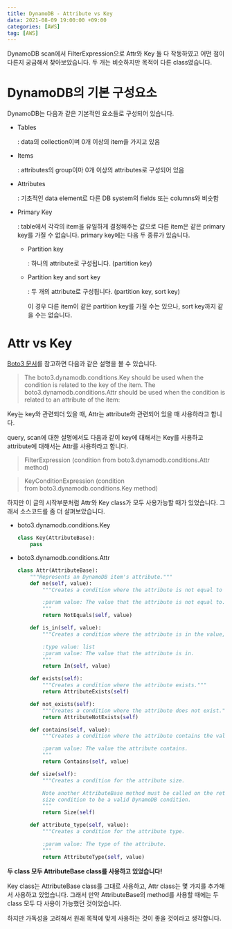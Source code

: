 ```yaml
---
title: DynamoDB - Attribute vs Key
data: 2021-08-09 19:00:00 +09:00
categories: [AWS]
tag: [AWS]
---
```

DynamoDB scan에서 FilterExpression으로 Attr와 Key 둘 다 작동하였고 어떤 점이 다른지 궁금해서 찾아보았습니다. 두 개는 비슷하지만 목적이 다른 class였습니다.

# DynamoDB의 기본 구성요소

DynamoDB는 다음과 같은 기본적인 요소들로 구성되어 있습니다.

- Tables

    : data의 collection이며 0개 이상의 item을 가지고 있음

- Items

    : attributes의 group이마 0개 이상의 attributes로 구성되어 있음

- Attributes

    : 기초적인 data element로 다른 DB system의 fields 또는 columns와 비슷함


- Primary Key

    : table에서 각각의 item을 유일하게 결정해주는 값으로 다른 item은 같은 primary key를 가질 수 없습니다. primary key에는 다음 두 종류가 있습니다.

    - Partition key

        : 하나의 attribute로 구성됩니다. (partition key)

    - Partition key and sort key

        : 두 개의 attribute로 구성됩니다. (partition key, sort key)

        이 경우 다른 item이 같은 partition key를 가질 수는 있으나, sort key까지 같을 수는 없습니다.


# Attr vs Key

[Boto3 문서](https://boto3.amazonaws.com/v1/documentation/api/latest/guide/dynamodb.html?#querying-and-scanning)를 참고하면 다음과 같은 설명을 볼 수 있습니다.

> The boto3.dynamodb.conditions.Key should be used when the condition is related to the key of the item. The boto3.dynamodb.conditions.Attr should be used when the condition is related to an attribute of the item:
> 

Key는 key와 관련되더 있을 때, Attr는 attribute와 관련되어 있을 때 사용하라고 합니다.

query, scan에 대한 설명에서도 다음과 같이 key에 대해서는 Key를 사용하고 attribute에 대해서는 Attr를 사용하라고 합니다.

> FilterExpression (condition from boto3.dynamodb.conditions.Attr method)
> 

> KeyConditionExpression (condition from boto3.dynamodb.conditions.Key method)
> 

하지만 이 글의 시작부분처럼 Attr와 Key class가 모두 사용가능할 때가 있었습니다. 그래서 소스코드를 좀 더 살펴보았습니다.

- boto3.dynamodb.conditions.Key

    ```python
    class Key(AttributeBase):
        pass
    ```

- boto3.dynamodb.conditions.Attr

    ```python
    class Attr(AttributeBase):
        """Represents an DynamoDB item's attribute."""
        def ne(self, value):
            """Creates a condition where the attribute is not equal to the value

            :param value: The value that the attribute is not equal to.
            """
            return NotEquals(self, value)

        def is_in(self, value):
            """Creates a condition where the attribute is in the value,

            :type value: list
            :param value: The value that the attribute is in.
            """
            return In(self, value)

        def exists(self):
            """Creates a condition where the attribute exists."""
            return AttributeExists(self)

        def not_exists(self):
            """Creates a condition where the attribute does not exist."""
            return AttributeNotExists(self)

        def contains(self, value):
            """Creates a condition where the attribute contains the value.

            :param value: The value the attribute contains.
            """
            return Contains(self, value)

        def size(self):
            """Creates a condition for the attribute size.

            Note another AttributeBase method must be called on the returned
            size condition to be a valid DynamoDB condition.
            """
            return Size(self)

        def attribute_type(self, value):
            """Creates a condition for the attribute type.

            :param value: The type of the attribute.
            """
            return AttributeType(self, value)
    ```


**두 class 모두 AttributeBase class를 사용하고 있었습니다!**

Key class는 AttributeBase class를 그대로 사용하고, Attr class는 몇 가지를 추가해서 사용하고 있었습니다. 그래서 만약 AttributeBase의 method를 사용할 때에는 두 class 모두 다 사용이 가능했던 것이었습니다.

하지만 가독성을 고려해서 원래 목적에 맞게 사용하는 것이 좋을 것이라고 생각합니다.
